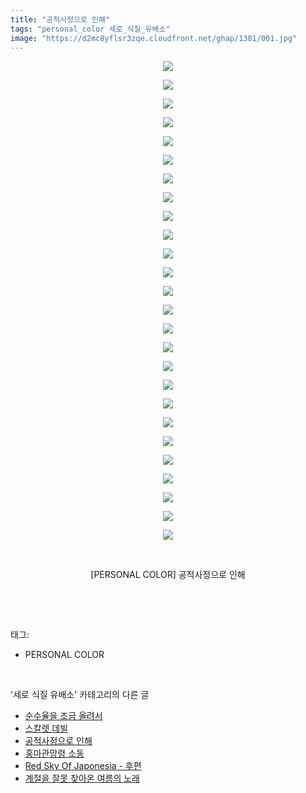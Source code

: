 ```yaml
---
title: "공적사정으로 인해"
tags: "personal_color 세로_식질_유배소"
image: "https://d2mc8yflsr3zqe.cloudfront.net/ghap/1381/001.jpg"
---
```

<div class="article">
<p style="text-align: center; clear: none; float: none;"><img src="{{ site.imgserver2 }}/ghap/1381/001.jpg"/></p>
<p style="text-align: center; clear: none; float: none;"><img src="{{ site.imgserver2 }}/ghap/1381/002.jpg"/></p>
<p style="text-align: center; clear: none; float: none;"><img src="{{ site.imgserver2 }}/ghap/1381/003.jpg"/></p>
<p style="text-align: center; clear: none; float: none;"><img src="{{ site.imgserver2 }}/ghap/1381/004.jpg"/></p>
<p style="text-align: center; clear: none; float: none;"><img src="{{ site.imgserver2 }}/ghap/1381/005.jpg"/></p>
<p style="text-align: center; clear: none; float: none;"><img src="{{ site.imgserver2 }}/ghap/1381/006.jpg"/></p>
<p style="text-align: center; clear: none; float: none;"><img src="{{ site.imgserver2 }}/ghap/1381/007.jpg"/></p>
<p style="text-align: center; clear: none; float: none;"><img src="{{ site.imgserver2 }}/ghap/1381/008.jpg"/></p>
<p style="text-align: center; clear: none; float: none;"><img src="{{ site.imgserver2 }}/ghap/1381/009.jpg"/></p>
<p style="text-align: center; clear: none; float: none;"><img src="{{ site.imgserver2 }}/ghap/1381/010.jpg"/></p>
<p style="text-align: center; clear: none; float: none;"><img src="{{ site.imgserver2 }}/ghap/1381/011.jpg"/></p>
<p style="text-align: center; clear: none; float: none;"><img src="{{ site.imgserver2 }}/ghap/1381/012.jpg"/></p>
<p style="text-align: center; clear: none; float: none;"><img src="{{ site.imgserver2 }}/ghap/1381/013.jpg"/></p>
<p style="text-align: center; clear: none; float: none;"><img src="{{ site.imgserver2 }}/ghap/1381/014.jpg"/></p>
<p style="text-align: center; clear: none; float: none;"><img src="{{ site.imgserver2 }}/ghap/1381/015.jpg"/></p>
<p style="text-align: center; clear: none; float: none;"><img src="{{ site.imgserver2 }}/ghap/1381/016.jpg"/></p>
<p style="text-align: center; clear: none; float: none;"><img src="{{ site.imgserver2 }}/ghap/1381/017.jpg"/></p>
<p style="text-align: center; clear: none; float: none;"><img src="{{ site.imgserver2 }}/ghap/1381/018.jpg"/></p>
<p style="text-align: center; clear: none; float: none;"><img src="{{ site.imgserver2 }}/ghap/1381/019.jpg"/></p>
<p style="text-align: center; clear: none; float: none;"><img src="{{ site.imgserver2 }}/ghap/1381/020.jpg"/></p>
<p style="text-align: center; clear: none; float: none;"><img src="{{ site.imgserver2 }}/ghap/1381/021.jpg"/></p>
<p style="text-align: center; clear: none; float: none;"><img src="{{ site.imgserver2 }}/ghap/1381/022.jpg"/></p>
<p style="text-align: center; clear: none; float: none;"><img src="{{ site.imgserver2 }}/ghap/1381/023.jpg"/></p>
<p style="text-align: center; clear: none; float: none;"><img src="{{ site.imgserver2 }}/ghap/1381/024.jpg"/></p>
<p style="text-align: center; clear: none; float: none;"><img src="{{ site.imgserver2 }}/ghap/1381/025.jpg"/></p>
<p style="text-align: center; clear: none; float: none;"><img src="{{ site.imgserver2 }}/ghap/1381/026.jpg"/></p>
<p style="text-align: center; clear: none; float: none;"><br/></p>
<p style="text-align: center; clear: none; float: none;">[PERSONAL COLOR] 공적사정으로 인해</p>
<p><br/></p>
</div><br/>
<div class="tagTrail">
<p>태그: </p>
<ul>
<li>PERSONAL COLOR</li>
</ul>
</div><br/>
<div class="another">
<p>'세로 식질 유배소' 카테고리의 다른 글</p>
<ul>
<li><a href="/ghap_1429">순수율을 조금 올려서</a></li>
<li><a href="/ghap_1399">스칼렛 데빌</a></li>
<li><a href="/ghap_1381">공적사정으로 인해</a></li>
<li><a href="/ghap_1344">홍마관망령 소동</a></li>
<li><a href="/ghap_1293">Red Sky Of Japonesia - 후편</a></li>
<li><a href="/ghap_1226">계절을 잘못 찾아온 여름의 노래</a></li>
</ul>
</div><br/>
<div class="cb_module cb_fluid">
<div class="cb_wrt cb_profile">
</div><!-- commentList close -->
</div><br/>
